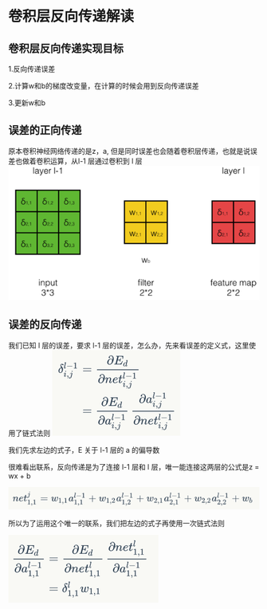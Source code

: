 # 卷积层反向传递解读

## 卷积层反向传递实现目标

1.反向传递误差

2.计算w和b的梯度改变量，在计算的时候会用到反向传递误差

3.更新w和b


## 误差的正向传递
原本卷积神经网络传递的是z，a, 但是同时误差也会随着卷积层传递，也就是说误差也做着卷积运算，从l-1 层通过卷积到 l 层
![](https://github.com/WuFan1992/CNN-Convolutional-Neural-Network/blob/master/convolution%20layer/image-convolution%20layer/14.png)


## 误差的反向传递
我们已知 l 层的误差，要求 l-1 层的误差，怎么办，先来看误差的定义式，这里使用了链式法则
![](https://github.com/WuFan1992/CNN-Convolutional-Neural-Network/blob/master/convolution%20layer/image-convolution%20layer/16.PNG)

我们先求左边的式子，E 关于 l-1 层的 a 的偏导数

很难看出联系，反向传递是为了连接 l-1 层和 l 层，唯一能连接这两层的公式是z = wx + b

![](https://github.com/WuFan1992/CNN-Convolutional-Neural-Network/blob/master/convolution%20layer/image-convolution%20layer/17.PNG)

所以为了运用这个唯一的联系，我们把左边的式子再使用一次链式法则

![](https://github.com/WuFan1992/CNN-Convolutional-Neural-Network/blob/master/convolution%20layer/image-convolution%20layer/18.PNG)

